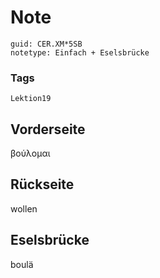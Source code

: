 # Note
```
guid: CER.XM*5SB
notetype: Einfach + Eselsbrücke
```

### Tags
```
Lektion19
```

## Vorderseite
βούλομαι

## Rückseite
wollen

## Eselsbrücke
boulä
